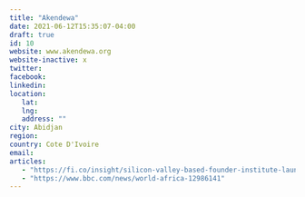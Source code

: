 ```yaml
---
title: "Akendewa"
date: 2021-06-12T15:35:07-04:00
draft: true
id: 10
website: www.akendewa.org
website-inactive: x
twitter: 
facebook: 
linkedin: 
location: 
   lat: 
   lng: 
   address: ""
city: Abidjan
region: 
country: Cote D'Ivoire
email: 
articles:
   - "https://fi.co/insight/silicon-valley-based-founder-institute-launches-new-startup-program-in-ivory-coast"
   - "https://www.bbc.com/news/world-africa-12986141"
---
```



